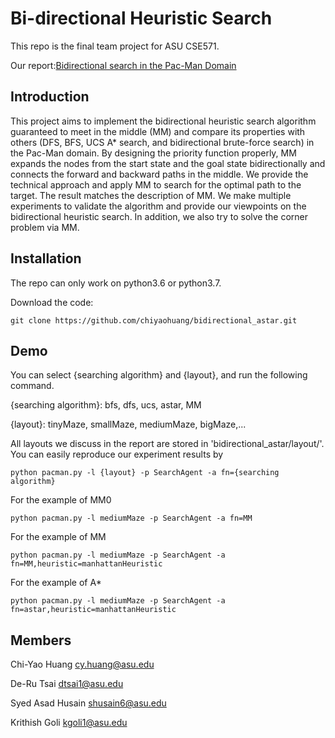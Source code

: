 # Bi-directional Heuristic Search

This repo is the final team project for ASU CSE571.

Our report:[Bidirectional search in the Pac-Man Domain](link)

## Introduction

This project aims to implement the bidirectional heuristic search algorithm guaranteed to meet in the middle (MM) and compare its properties with others (DFS, BFS, UCS A* search, and bidirectional brute-force search) in the Pac-Man domain. By designing the priority function properly, MM expands the nodes from the start state and the goal state bidirectionally and connects the forward and backward paths in the middle. We provide the technical approach and apply MM to search for the optimal path to the target. The result matches the description of MM. We make multiple experiments to validate the algorithm and provide our viewpoints on the bidirectional heuristic search. In addition, we also try to solve the corner problem via MM. 


## Installation

The repo can only work on python3.6 or python3.7.

Download the code:

```
git clone https://github.com/chiyaohuang/bidirectional_astar.git
```

## Demo

You can select {searching algorithm} and {layout}, and run the following command.

{searching algorithm}: bfs, dfs, ucs, astar, MM

{layout}: tinyMaze, smallMaze, mediumMaze, bigMaze,...

All layouts we discuss in the report are stored in 'bidirectional_astar/layout/'. You can easily reproduce our experiment results by

```
python pacman.py -l {layout} -p SearchAgent -a fn={searching algorithm}
```

For the example of MM0

```
python pacman.py -l mediumMaze -p SearchAgent -a fn=MM
```

For the example of MM

```
python pacman.py -l mediumMaze -p SearchAgent -a fn=MM,heuristic=manhattanHeuristic
```

For the example of A*

```
python pacman.py -l mediumMaze -p SearchAgent -a fn=astar,heuristic=manhattanHeuristic
```

## Members

Chi-Yao Huang [cy.huang@asu.edu](cy.huang@asu.edu)

De-Ru Tsai [dtsai1@asu.edu](dtsai1@asu.edu)

Syed Asad Husain [shusain6@asu.edu](shusain6@asu.edu)

Krithish Goli [kgoli1@asu.edu](kgoli1@asu.edu)
